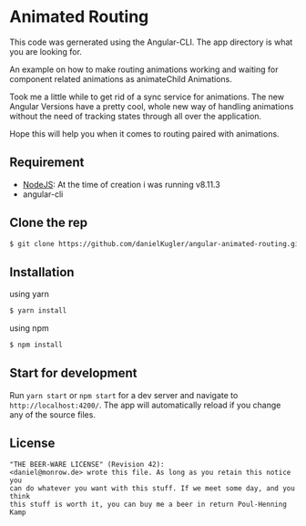 # Animated Routing

This code was gernerated using the Angular-CLI.
The app directory is what you are looking for.

An example on how to make routing animations working and waiting for component related animations as animateChild Animations.

Took me a little while to get rid of a sync service for animations. The new Angular Versions have a pretty cool, whole new way of handling animations without the need of tracking states through all over the application.

Hope this will help you when it comes to routing paired with animations.


## Requirement
* [NodeJS](http://nodejs.org): At the time of creation i was running v8.11.3
* angular-cli

## Clone the rep
```sh
$ git clone https://github.com/danielKugler/angular-animated-routing.git
```

## Installation
using yarn
```sh
$ yarn install
```
using npm 
```sh
$ npm install
```

## Start for development

Run `yarn start` or `npm start` for a dev server and navigate to `http://localhost:4200/`. The app will automatically reload if you change any of the source files.

## License

```
"THE BEER-WARE LICENSE" (Revision 42):
<daniel@monrow.de> wrote this file. As long as you retain this notice you
can do whatever you want with this stuff. If we meet some day, and you think
this stuff is worth it, you can buy me a beer in return Poul-Henning Kamp
```

